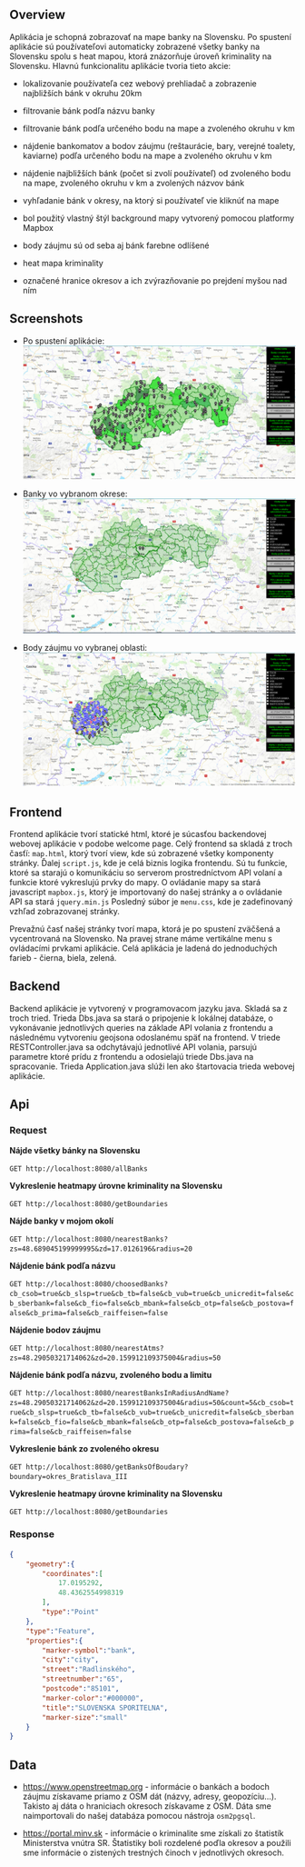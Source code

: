 ## Overview

Aplikácia je schopná zobrazovať na mape banky na Slovensku. Po spustení aplikácie sú používateľovi automaticky zobrazené všetky banky na Slovensku spolu s heat mapou, ktorá znázorňuje úroveň kriminality na Slovensku. Hlavnú funkcionalitu aplikácie tvoria tieto akcie:

- lokalizovanie používateľa cez webový prehliadač a zobrazenie najbližších bánk v okruhu 20km
- filtrovanie bánk podľa názvu banky
- filtrovanie bánk podľa určeného bodu na mape a zvoleného okruhu v km
- nájdenie bankomatov a bodov záujmu (reštaurácie, bary, verejné toalety, kaviarne) podľa určeného bodu na mape a zvoleného okruhu v km
- nájdenie najbližších bánk (počet si zvolí používateľ) od zvoleného bodu na mape, zvoleného okruhu v km a zvolených názvov bánk
- vyhľadanie bánk v okresy, na ktorý si používateľ vie kliknúť na mape

- bol použitý vlastný štýl background mapy vytvorený pomocou platformy Mapbox
- body záujmu sú od seba aj bánk farebne odlíšené
- heat mapa kriminality
- označené hranice okresov a ich zvýrazňovanie po prejdení myšou nad ním


## Screenshots

* Po spustení aplikácie:
![Screenshot](zakladny2.png)

* Banky vo vybranom okrese:
![Screenshot](v_okrese.png)

* Body záujmu vo vybranej oblasti:
![Screenshot](poi.png)


## Frontend

Frontend aplikácie tvorí statické html, ktoré je súcasťou backendovej webovej aplikácie v podobe welcome page. Celý frontend sa skladá z troch časťí: `map.html`, ktorý tvorí view, kde sú zobrazené všetky komponenty stránky. Ďalej `script.js`, kde je celá biznis logika frontendu. Sú tu funkcie, ktoré sa starajú o komunikáciu so serverom prostredníctvom API volaní a funkcie ktoré vykreslujú prvky do mapy. O ovládanie mapy sa stará javascript `mapbox.js`, ktorý je importovaný do našej stránky a o ovládanie API sa stará `jquery.min.js` Posledný súbor je `menu.css`, kde je zadefinovaný vzhľad zobrazovanej stránky.

Prevažnú časť našej stránky tvorí mapa, ktorá je po spustení zväčšená a vycentrovaná na Slovensko. Na pravej strane máme vertikálne menu s ovládacími prvkami aplikácie. Celá aplikácia je ladená do jednoduchých farieb - čierna, biela, zelená.


## Backend

Backend aplikácie je vytvorený v programovacom jazyku java. Skladá sa z troch tried. Trieda Dbs.java sa stará o pripojenie k lokálnej databáze, o vykonávanie jednotlivých queries na základe API volania z frontendu a následnému vytvoreniu geojsona odoslanému späť na frontend. V triede RESTController.java sa odchytávajú jednotlivé API volania, parsujú parametre ktoré prídu z frontendu a odosielajú triede Dbs.java na spracovanie. Trieda Application.java slúži len ako štartovacia trieda webovej aplikácie.


## Api

### Request

**Nájde všetky bánky na Slovensku**

`GET http://localhost:8080/allBanks`

**Vykreslenie heatmapy úrovne kriminality na Slovensku**

`GET http://localhost:8080/getBoundaries`

**Nájde banky v mojom okolí**

`GET http://localhost:8080/nearestBanks?zs=48.689045199999995&zd=17.0126196&radius=20`

**Nájdenie bánk podľa názvu**

`GET http://localhost:8080/choosedBanks?cb_csob=true&cb_slsp=true&cb_tb=false&cb_vub=true&cb_unicredit=false&cb_sberbank=false&cb_fio=false&cb_mbank=false&cb_otp=false&cb_postova=false&cb_prima=false&cb_raiffeisen=false`

**Nájdenie bodov záujmu**

`GET http://localhost:8080/nearestAtms?zs=48.29050321714062&zd=20.159912109375004&radius=50`

**Nájdenie bánk podľa názvu, zvoleného bodu a limitu**

`GET http://localhost:8080/nearestBanksInRadiusAndName?zs=48.29050321714062&zd=20.159912109375004&radius=50&count=5&cb_csob=true&cb_slsp=true&cb_tb=false&cb_vub=true&cb_unicredit=false&cb_sberbank=false&cb_fio=false&cb_mbank=false&cb_otp=false&cb_postova=false&cb_prima=false&cb_raiffeisen=false`

**Vykreslenie bánk zo zvoleného okresu**

`GET http://localhost:8080/getBanksOfBoudary?boundary=okres_Bratislava_III`

**Vykreslenie heatmapy úrovne kriminality na Slovensku**

`GET http://localhost:8080/getBoundaries`

### Response

```JSON
{  
	"geometry":{  
		"coordinates":[  
			17.0195292,
			48.4362554998319  
		],  
		"type":"Point"  
	},  
	"type":"Feature",  
	"properties":{  
		"marker-symbol":"bank",  
		"city":"city",  
		"street":"Radlinského",  
		"streetnumber":"65",  
		"postcode":"85101",  
		"marker-color":"#000000",  
		"title":"SLOVENSKA SPORITELNA",  
		"marker-size":"small"  
	}  
}
```


## Data

* https://www.openstreetmap.org - informácie o bankách a bodoch záujmu získavame priamo z OSM dát (názvy, adresy, geopozíciu...). Takisto aj dáta o hraniciach okresoch získavame z OSM. Dáta sme naimportovali do našej databáza pomocou nástroja `osm2pgsql`.

* https://portal.minv.sk - informácie o kriminalite sme získali zo štatistík Ministerstva vnútra SR. Štatistiky boli rozdelené poďla okresov a použili sme informácie o zistených trestných činoch v jednotlivých okresoch. 

